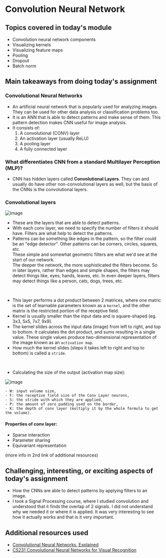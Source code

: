 # Convolution Neural Network

## Topics covered in today's module
* Convolution neural network components
* Visualizing kernels
* Visualizing feature maps
* Pooling
* Dropout
* Batch norm

## Main takeaways from doing today's assignment

### Convolutional Neural Networks
- An artificial neural network that is popularly used for analyzing images. They can be used for other data analysis or classification problems too.
- It is an ANN that is able to detect patterns and make sense of them. This pattern detection makes CNN useful for image analysis.
- It consists of:
  1. A convolutional (CONV) layer
  2. An activation layer (usually ReLU)
  2. A pooling layer
  3. A fully connected layer

### What differentiates CNN from a standard Multilayer Perception (MLP)?
- CNN has hidden layers called **Convolutional Layers**. They can and usually do have other non-convolutional layers as well, but the basis of the CNNs is the convolutional layers.

### Convolutional layers
![image](https://user-images.githubusercontent.com/70928356/218688932-3f579082-612b-4873-9ef9-4c1992951be4.png)
- These are the layers that are able to detect patterns.
- With each conv layer, we need to specify the number of filters it should have. Filters are what help to detect the patterns.
- Patterns can be something like edges in the pattern, so the filter could be an "edge detector". Other patterns can be corners, circles, squares, etc.<br>
These simple and somewhat geometric filters are what we'd see at the start of our network.<br>
The deeper the network, the more sophisticated the filters become. So in later layers, rather than edges and simple shapes, the filters may detect things like, eyes, hands, leaves, etc. In even deeper layers, filters may detect things like a person, cats, dogs, trees, etc.

<br>

- This layer performs a dot product between 2 matrices, where one matric is the set of learnable parameters known as a `kernel`, and the other matrix is the restricted portion of the receptive field.
- Kernel is usually smaller than the input data and is square-shaped (eg. 3x3, 5x5, 7x7, 9x9).
- The kernel slides across the input data (image) from left to right, and top to bottom. It calculates the dot product, and sums resulting in a single value. These single values produce two-dimensional representation of the image known as an `activation map`.
- How much the kernel slides (steps it takes left to right and top to bottom) is called a `stride`.

<br>

- Calculating the size of the output (activation map size):

![image](https://user-images.githubusercontent.com/70928356/218697572-fe3d9faf-9cef-41a8-9d8c-ae7f94c86dfd.png)

    - W: input volume size, 
    - F: the receptive field size of the Conv Layer neurons, 
    - S: the stride with which they are applied, 
    - P: the amount of zero padding used on the border, 
    - K: the depth of conv layer (multiply it by the whole formula to get the volume).
    
#### Properties of conv layer:
- Sparse interaction 
- Parameter sharing
- Equivariant representation

(more info in 2nd link of additional resources)

## Challenging, interesting, or exciting aspects of today's assignment
- How the CNNs are able to detect patterns by applying filters to an image.
- I took a Signal Processing course, where I studied convolution and understood that it finds the overlap of 2 signals. I did not understand why we needed it or where it is applied. It was very interesting to see how it actually works and that is it very important.

## Additional resources used 
- [Convolutional Neural Networks, Explained](https://towardsdatascience.com/convolutional-neural-networks-explained-9cc5188c4939)
- [CS231 Convolutional Neural Networks for Visual Recognition](https://cs231n.github.io/convolutional-networks/#conv)

